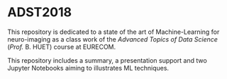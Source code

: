 # ADST2018

This repository is dedicated to a state of the art of Machine-Learning for neuro-imaging as a class work of the *Advanced Topics of Data Science* (*Prof.* B. HUET) course at EURECOM.

This repository includes a summary, a presentation support and two Jupyter Notebooks aiming to illustrates ML techniques.


